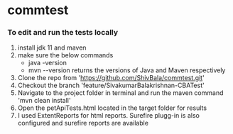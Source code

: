 # commtest

### To edit and run the tests locally

1. install jdk 11 and maven 
2. make sure the below commands
   - java -version 
   - mvn --version
   returns the versions of Java and Maven respectively
3. Clone the repo from 'https://github.com/ShivBala/commtest.git'
4. Checkout the branch 'feature/SivakumarBalakrishnan-CBATest'
5. Navigate to the project folder in terminal and run the maven command 'mvn clean install' 
6. Open the petApiTests.html located in the target folder for results
7. I used ExtentReports for html reports. Surefire plugg-in is also configured and surefire reports are available